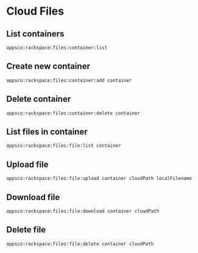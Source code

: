 Cloud Files
===========

List containers
---------------

```
appsco:rackspace:files:container:list
```

Create new container
--------------------

```
appsco:rackspace:files:container:add container
```

Delete container
----------------

```
appsco:rackspace:files:container:delete container
```

List files in container
-----------------------

```
appsco:rackspace:files:file:list container
```

Upload file
-----------

```
appsco:rackspace:files:file:upload container cloudPath localFilename
```

Download file
-------------

```
appsco:rackspace:files:file:download container cloudPath
```

Delete file
-----------

```
appsco:rackspace:files:file:delete container cloudPath
```
